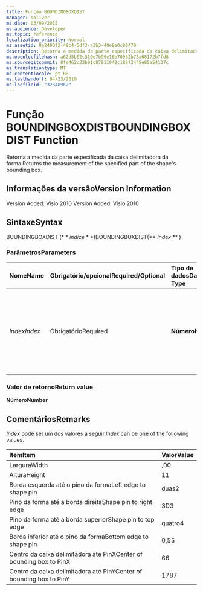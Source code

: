 ```yaml
---
title: Função BOUNDINGBOXDIST
manager: soliver
ms.date: 03/09/2015
ms.audience: Developer
ms.topic: reference
localization_priority: Normal
ms.assetid: 8a2490f2-48c4-5df3-a3b3-40e8e0c80479
description: Retorna a medida da parte especificada da caixa delimitadora da forma.
ms.openlocfilehash: a62d5b82c310e7b99e16b70982b75a68172b7fd8
ms.sourcegitcommit: 8fe462c32b91c87911942c188f3445e85a54137c
ms.translationtype: MT
ms.contentlocale: pt-BR
ms.lasthandoff: 04/23/2019
ms.locfileid: "32348962"
---
```

# <a name="boundingboxdist-function"></a><span data-ttu-id="9443f-103">Função BOUNDINGBOXDIST</span><span class="sxs-lookup"><span data-stu-id="9443f-103">BOUNDINGBOXDIST Function</span></span>

<span data-ttu-id="9443f-104">Retorna a medida da parte especificada da caixa delimitadora da forma.</span><span class="sxs-lookup"><span data-stu-id="9443f-104">Returns the measurement of the specified part of the shape's bounding box.</span></span> 
  
## <a name="version-information"></a><span data-ttu-id="9443f-105">Informações da versão</span><span class="sxs-lookup"><span data-stu-id="9443f-105">Version Information</span></span>

<span data-ttu-id="9443f-106">Version Added: Visio 2010
</span><span class="sxs-lookup"><span data-stu-id="9443f-106">Version Added: Visio 2010</span></span> 
  
## <a name="syntax"></a><span data-ttu-id="9443f-107">Sintaxe</span><span class="sxs-lookup"><span data-stu-id="9443f-107">Syntax</span></span>

<span data-ttu-id="9443f-108">BOUNDINGBOXDIST (\* \* *índice* \* \*)</span><span class="sxs-lookup"><span data-stu-id="9443f-108">BOUNDINGBOXDIST(\*\* *Index* \*\* )</span></span> 
  
### <a name="parameters"></a><span data-ttu-id="9443f-109">Parâmetros</span><span class="sxs-lookup"><span data-stu-id="9443f-109">Parameters</span></span>

|<span data-ttu-id="9443f-110">**Nome**</span><span class="sxs-lookup"><span data-stu-id="9443f-110">**Name**</span></span>|<span data-ttu-id="9443f-111">**Obrigatório/opcional**</span><span class="sxs-lookup"><span data-stu-id="9443f-111">**Required/Optional**</span></span>|<span data-ttu-id="9443f-112">**Tipo de dados**</span><span class="sxs-lookup"><span data-stu-id="9443f-112">**Data Type**</span></span>|<span data-ttu-id="9443f-113">**Descrição**</span><span class="sxs-lookup"><span data-stu-id="9443f-113">**Description**</span></span>|
|:-----|:-----|:-----|:-----|
| <span data-ttu-id="9443f-114">_Index_</span><span class="sxs-lookup"><span data-stu-id="9443f-114">_Index_</span></span> <br/> |<span data-ttu-id="9443f-115">Obrigatório</span><span class="sxs-lookup"><span data-stu-id="9443f-115">Required</span></span>  <br/> |<span data-ttu-id="9443f-116">**Número**</span><span class="sxs-lookup"><span data-stu-id="9443f-116">**Number**</span></span> <br/> |<span data-ttu-id="9443f-117">A parte da caixa delimitadora da forma para medir e retornar.</span><span class="sxs-lookup"><span data-stu-id="9443f-117">The part of the shape's bounding box to measure and return.</span></span> <span data-ttu-id="9443f-118">Consulte comentários para os valores possíveis.</span><span class="sxs-lookup"><span data-stu-id="9443f-118">See Remarks for possible values.</span></span>  <br/> |
   
### <a name="return-value"></a><span data-ttu-id="9443f-119">Valor de retorno</span><span class="sxs-lookup"><span data-stu-id="9443f-119">Return value</span></span>

 <span data-ttu-id="9443f-120">**Número**</span><span class="sxs-lookup"><span data-stu-id="9443f-120">**Number**</span></span>
  
## <a name="remarks"></a><span data-ttu-id="9443f-121">Comentários</span><span class="sxs-lookup"><span data-stu-id="9443f-121">Remarks</span></span>

 <span data-ttu-id="9443f-122">*Index* pode ser um dos valores a seguir.</span><span class="sxs-lookup"><span data-stu-id="9443f-122">*Index*  can be one of the following values.</span></span> 
  
|<span data-ttu-id="9443f-123">**Item**</span><span class="sxs-lookup"><span data-stu-id="9443f-123">**Item**</span></span>|<span data-ttu-id="9443f-124">**Valor**</span><span class="sxs-lookup"><span data-stu-id="9443f-124">**Value**</span></span>|
|:-----|:-----|
|<span data-ttu-id="9443f-125">Largura</span><span class="sxs-lookup"><span data-stu-id="9443f-125">Width</span></span>  <br/> |<span data-ttu-id="9443f-126">,0</span><span class="sxs-lookup"><span data-stu-id="9443f-126">0</span></span>  <br/> |
|<span data-ttu-id="9443f-127">Altura</span><span class="sxs-lookup"><span data-stu-id="9443f-127">Height</span></span>  <br/> |<span data-ttu-id="9443f-128">1</span><span class="sxs-lookup"><span data-stu-id="9443f-128">1</span></span>  <br/> |
|<span data-ttu-id="9443f-129">Borda esquerda até o pino da forma</span><span class="sxs-lookup"><span data-stu-id="9443f-129">Left edge to shape pin</span></span>  <br/> |<span data-ttu-id="9443f-130">duas</span><span class="sxs-lookup"><span data-stu-id="9443f-130">2</span></span>  <br/> |
|<span data-ttu-id="9443f-131">Pino da forma até a borda direita</span><span class="sxs-lookup"><span data-stu-id="9443f-131">Shape pin to right edge</span></span>  <br/> |<span data-ttu-id="9443f-132">3D</span><span class="sxs-lookup"><span data-stu-id="9443f-132">3</span></span>  <br/> |
|<span data-ttu-id="9443f-133">Pino da forma até a borda superior</span><span class="sxs-lookup"><span data-stu-id="9443f-133">Shape pin to top edge</span></span>  <br/> |<span data-ttu-id="9443f-134">quatro</span><span class="sxs-lookup"><span data-stu-id="9443f-134">4</span></span>  <br/> |
|<span data-ttu-id="9443f-135">Borda inferior até o pino da forma</span><span class="sxs-lookup"><span data-stu-id="9443f-135">Bottom edge to shape pin</span></span>  <br/> |<span data-ttu-id="9443f-136">0,5</span><span class="sxs-lookup"><span data-stu-id="9443f-136">5</span></span>  <br/> |
|<span data-ttu-id="9443f-137">Centro da caixa delimitadora até PinX</span><span class="sxs-lookup"><span data-stu-id="9443f-137">Center of bounding box to PinX</span></span>  <br/> |<span data-ttu-id="9443f-138">6</span><span class="sxs-lookup"><span data-stu-id="9443f-138">6</span></span>  <br/> |
|<span data-ttu-id="9443f-139">Centro da caixa delimitadora até PinY</span><span class="sxs-lookup"><span data-stu-id="9443f-139">Center of bounding box to PinY</span></span>  <br/> |<span data-ttu-id="9443f-140">178</span><span class="sxs-lookup"><span data-stu-id="9443f-140">7</span></span>  <br/> |
   

